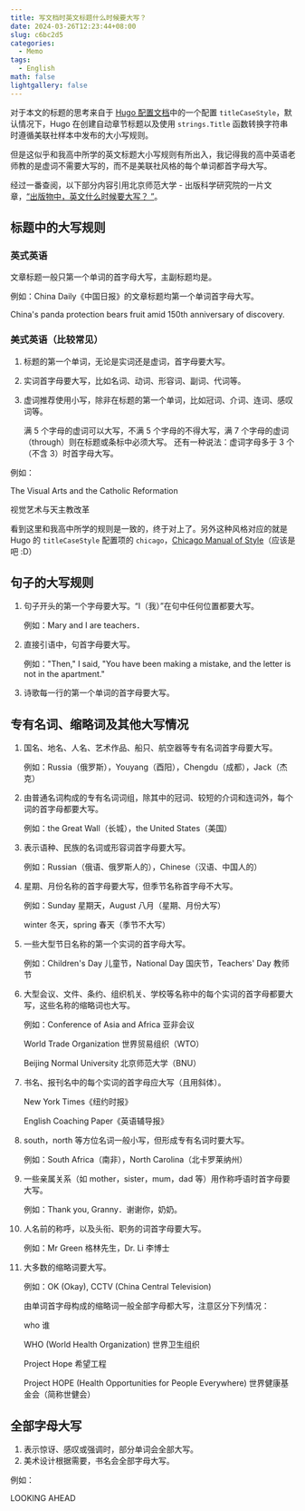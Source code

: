 ```yaml
---
title: 写文档时英文标题什么时候要大写？
date: 2024-03-26T12:23:44+08:00
slug: c6bc2d5
categories:
  - Memo
tags:
  - English
math: false
lightgallery: false
---
```


对于本文的标题的思考来自于 [Hugo 配置文档](https://gohugo.io/getting-started/configuration/#titlecasestyle)中的一个配置 `titleCaseStyle`，默认情况下，Hugo 在创建自动章节标题以及使用 `strings.Title` 函数转换字符串时遵循美联社样本中发布的大小写规则。

但是这似乎和我高中所学的英文标题大小写规则有所出入，我记得我的高中英语老师教的是虚词不需要大写的，而不是美联社风格的每个单词都首字母大写。

经过一番查阅，以下部分内容引用北京师范大学 - 出版科学研究院的一片文章，[“出版物中，英文什么时候要大写？ ”](https://pub.bnu.edu.cn/jzyg1/72203.html)。

<!--more-->

## 标题中的大写规则

### 英式英语

文章标题一般只第一个单词的首字母大写，主副标题均是。

例如：China Daily《中国日报》的文章标题均第一个单词首字母大写。

China's panda protection bears fruit amid 150th anniversary of discovery.

### 美式英语（比较常见）

1. 标题的第一个单词，无论是实词还是虚词，首字母要大写。
2. 实词首字母要大写，比如名词、动词、形容词、副词、代词等。
3. 虚词推荐使用小写，除非在标题的第一个单词，比如冠词、介词、连词、感叹词等。

    满 5 个字母的虚词可以大写，不满 5 个字母的不得大写，满 7 个字母的虚词（through）则在标题或条标中必须大写。
    还有一种说法：虚词字母多于 3 个（不含 3）时首字母大写。

例如：

The Visual Arts and the Catholic Reformation

视觉艺术与天主教改革

看到这里和我高中所学的规则是一致的，终于对上了。另外这种风格对应的就是 Hugo 的 `titleCaseStyle` 配置项的 `chicago`，[Chicago Manual of Style](https://www.chicagomanualofstyle.org/home.html)（应该是吧 :D）

## 句子的大写规则

1. 句子开头的第一个字母要大写。“I（我）”在句中任何位置都要大写。

    例如：Mary and I are teachers．

2. 直接引语中，句首字母要大写。

    例如："Then," I said, "You have been making a mistake, and the letter is not in the apartment."

3. 诗歌每一行的第一个单词的首字母要大写。

## 专有名词、缩略词及其他大写情况

1. 国名、地名、人名、艺术作品、船只、航空器等专有名词首字母要大写。

    例如：Russia（俄罗斯），Youyang（酉阳），Chengdu（成都），Jack（杰克）

2. 由普通名词构成的专有名词词组，除其中的冠词、较短的介词和连词外，每个词的首字母都要大写。

    例如：the Great Wall（长城），the United States（美国）

3. 表示语种、民族的名词或形容词首字母要大写。

    例如：Russian（俄语、俄罗斯人的），Chinese（汉语、中国人的）

4. 星期、月份名称的首字母要大写，但季节名称首字母不大写。

    例如：Sunday 星期天，August 八月（星期、月份大写）

    winter 冬天，spring 春天（季节不大写）

5. 一些大型节日名称的第一个实词的首字母大写。

    例如：Children's Day 儿童节，National Day 国庆节，Teachers' Day 教师节

6. 大型会议、文件、条约、组织机关、学校等名称中的每个实词的首字母都要大写，这些名称的缩略词也大写。

    例如：Conference of Asia and Africa   亚非会议

    World Trade Organization 世界贸易组织（WTO）

    Beijing Normal University 北京师范大学（BNU）

7. 书名、报刊名中的每个实词的首字母应大写（且用斜体）。

    New York Times《纽约时报》

    English Coaching Paper《英语辅导报》

8. south，north 等方位名词一般小写，但形成专有名词时要大写。

    例如：South Africa（南非），North Carolina（北卡罗莱纳州）

9. 一些亲属关系（如 mother，sister，mum，dad 等）用作称呼语时首字母要大写。

    例如：Thank you, Granny．谢谢你，奶奶。

10. 人名前的称呼，以及头衔、职务的词首字母要大写。

    例如：Mr Green 格林先生，Dr. Li 李博士

11. 大多数的缩略词要大写。

    例如：OK (Okay), CCTV (China Central Television)

    由单词首字母构成的缩略词一般全部字母都大写，注意区分下列情况：

    who 谁

    WHO (World Health Organization) 世界卫生组织

    Project Hope 希望工程

    Project HOPE (Health Opportunities for People Everywhere) 世界健康基金会（简称世健会）

## 全部字母大写

1. 表示惊讶、感叹或强调时，部分单词会全部大写。
2. 美术设计根据需要，书名会全部字母大写。

例如：

LOOKING AHEAD
